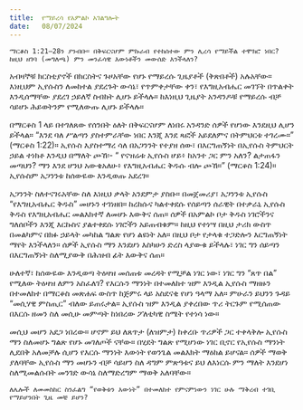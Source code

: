 ```yaml
---
title:  የማይረሳ የአምልኮ አገልግሎት
date:   08/07/2024
---
```


`ማርቆስ 1:21–28ን ያንብቡ። በቅፍርናሆም ምኩራብ የተከሰተው ምን ሊረሳ የማይችል ተሞክሮ ነበር? ከዚህ ዘገባ (መግለጫ) ምን መንፈሳዊ እውነቶችን መውሰድ እንችላለን?`

አብዛኞቹ ክርስቲያኖች በክርስትና ጉዞአቸው የሆኑ የማይረሱ ጊዜያቶች (ቅጽበቶች) አሉአቸው። እነዚህም ኢየሱስን ለመከተል ያደረጉት ውሳኔ፣ የጥምቀታቸው ቀን፣ የእግዚአብሔር መገኘት በጥልቀት እንዲሰማቸው ያደረገ ኃይለኛ ስብከት ሊሆኑ ይችላሉ። ከእነዚህ ጊዜያት አንዳንዶቹ የማይረሱ ብቻ ሳይሆኑ ሕይወትንም የሚለውጡ ሊሆኑ ይችላሉ።

በማርቆስ 1 ላይ በተገለጸው የሰንበት ዕለት በቅፍርናሆም ለነበሩ አንዳንድ ሰዎች የሆነው እንደዚህ ሊሆን ይችላል። “እንደ ባለ ሥልጣን ያስተምራቸው ነበር እንጂ እንደ ጻፎች አይደለምና በትምህርቱ ተገረሙ።” (ማርቆስ 1:22)። ኢየሱስ እያስተማረ ሳለ በአጋንንት የተያዘ ሰው፣ በእርግጠኝነት በኢየሱስ ትምህርት ኃይል   ተነክቶ እንዲህ በማለት ጮኸ፡- “ የናዝሬቱ ኢየሱስ ሆይ፥ ከአንተ ጋር ምን አለን? ልታጠፋን መጣህን? ማን እንደ ሆንህ አውቄአለሁ፥ የእግዚአብሔር ቅዱሱ ብሎ ጮኸ።” (ማርቆስ 1:24)። ኢየሱስም አጋንንቱ ከሰውዬው እንዲወጡ አደረገ።

አጋንንት ስለተናገሩአቸው ስለ እነዚህ ቃላት አንደምታ ያስቡ። በመጀመሪያ፣ አጋንንቱ ኢየሱስ “የእግዚአብሔር ቅዱስ” መሆኑን ተገነዘበ። ከረከሱና ካልተቀደሱ የሰይጣን ሰራዊት በተቃራኒ ኢየሱስ ቅዱስ የእግዚአብሔር መልእክተኛ ለመሆኑ እውቅና ሰጠ። ሰዎች በአምልኮ ቦታ ቅዱስ ነገሮችንና ግለሰቦችን እንጂ እርኩስና ያልተቀደሱ ነገሮችን አይጠብቁም። ከዚህ የተነሣ በዚህ ታሪክ ውስጥ በመልካምና በክፉ ኃይላት መካከል ግልጽ የሆነ ልዩነት አለ። በዚህ ቦታ የታላቁ ተጋድሎን እርግጠኝነት ማየት እንችላለን። ሰዎች ኢየሱስ ማን እንደሆነ እስካሁን ድረስ ላያውቁ ይችላሉ፣ ነገር ግን ሰይጣን በእርግጠኝነት ስለሚያውቅ በሕዝብ ፊት እውቅና ሰጠ።

ሁለተኛ፣ ከሰውዬው እንዲወጣ ትዕዛዝ መሰጠቱ መረዳት የሚቻል ነገር ነው፣ ነገር ግን “ጸጥ በል” የሚለው ትዕዛዝ ለምን አስፈለገ? የእርሱን ማንነት በተመለከተ ዝም እንዲል ኢየሱስ ማዘዙን በተመለከተ በማርቆስ መጽሐፍ ውስጥ ከጅምሩ ላይ አስደናቂ የሆነ ዓላማ አለ። ምሁራን ይህንን ጉዳይ “መሲሃዊ ምስጢር” ብለው ይጠሩታል። ኢየሱስ ዝም እንዲል ያቀረበው ጥሪ ትርጉም የሚሰጠው በእርሱ ዘመን ስለ መሲሁ መምጣት ከነበረው ፖለቲካዊ ስሜት የተነሳ ነው።

መሲህ መሆን አደጋ ነበረው። ሆኖም ይህ ለጸጥታ (ለዝምታ) ከቀረቡ ጥሪዎች ጋር ተቀላቅሎ ኢየሱስ ማን ስለመሆኑ ግልጽ የሆኑ መገለጦች ናቸው። በሂደት ግልጽ የሚሆነው ነገር ቢኖር የኢየሱስ ማንነት ሊደበቅ አለመቻሉ ሲሆን የእርሱ ማንነት እውነት የወንጌል መልእክት ማዕከል ይሆናል። ሰዎች ማወቅ ያለባቸው ኢየሱስ ማን መሆኑን ብቻ ሳይሆን ስለ ዳግም ምጽዓቱና ይህ ለእነርሱ ምን ማለት እንደሆነ ስለሚመልሱበት መንገድ ውሳኔ ስለማድረግም ማወቅ አለባቸው።

`ለሌሎች ለመመስከር ስንፈልግ “የወቅቱን እውነት” በተመለከተ የምናምነውን ነገር ሁሉ ማቅረብ ተገቢ የማይሆንበት ጊዜ መቼ ይሆን?`